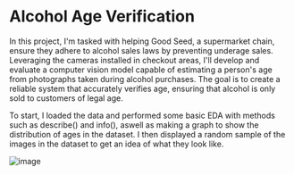 # Alcohol Age Verification

In this project, I'm tasked with helping Good Seed, a supermarket chain, ensure they adhere to alcohol sales laws by preventing underage sales. Leveraging the cameras installed in checkout areas, I'll develop and evaluate a computer vision model capable of estimating a person's age from photographs taken during alcohol purchases. The goal is to create a reliable system that accurately verifies age, ensuring that alcohol is only sold to customers of legal age.

To start, I loaded the data and performed some basic EDA with methods such as describe() and info(), aswell as making a graph to show the distribution of ages in the dataset. I then displayed a random sample of the images in the dataset to get an idea of what they look like.

![image](https://github.com/user-attachments/assets/11fa47d9-d744-4c48-bf3e-93b04336918a)
